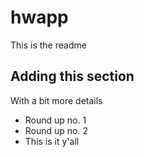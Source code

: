 # hwapp
This is the readme

## Adding this section
With a bit more details

- Round up no. 1
- Round up no. 2
- This is it y'all
